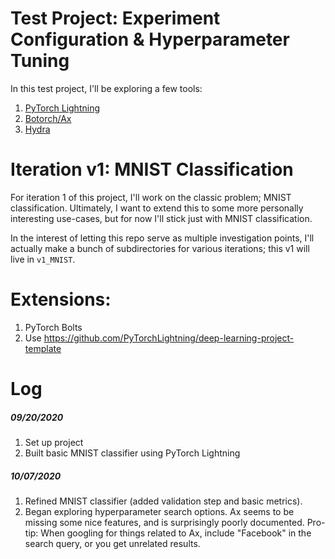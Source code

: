 # Test Project: Experiment Configuration & Hyperparameter Tuning
In this test project, I'll be exploring a few tools:
  1. [PyTorch Lightning](https://github.com/PyTorchLightning/pytorch-lightning)
  2. [Botorch/Ax](https://botorch.org/docs/botorch_and_ax)
  3. [Hydra](https://hydra.cc/)

# Iteration v1: MNIST Classification
For iteration 1 of this project, I'll work on the classic problem; MNIST classification. Ultimately, I want to
extend this to some more personally interesting use-cases, but for now I'll stick just with MNIST
classification.

In the interest of letting this repo serve as multiple investigation points, I'll actually make a bunch of
subdirectories for various iterations; this v1 will live in `v1_MNIST`.

# Extensions:
  1. PyTorch Bolts
  2. Use https://github.com/PyTorchLightning/deep-learning-project-template

# Log
##### 09/20/2020
  1. Set up project
  2. Built basic MNIST classifier using PyTorch Lightning
  
##### 10/07/2020
  1. Refined MNIST classifier (added validation step and basic metrics).
  2. Began exploring hyperparameter search options. Ax seems to be missing some nice features, and is surprisingly poorly documented. Pro-tip: When googling for things related to Ax, include "Facebook" in the search query, or you get unrelated results.
